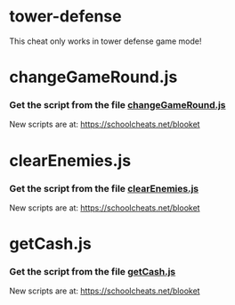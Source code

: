 # tower-defense

This cheat only works in tower defense game mode!

# changeGameRound.js

### Get the script from the file [changeGameRound.js](https://raw.githubusercontent.com/glixzzy/blooket-hack/main/tower-defense/changeGameRound.js)

New scripts are at:
https://schoolcheats.net/blooket


# clearEnemies.js

### Get the script from the file [clearEnemies.js](https://raw.githubusercontent.com/glixzzy/blooket-hack/main/tower-defense/clearEnemies.js)

New scripts are at:
https://schoolcheats.net/blooket


# getCash.js

### Get the script from the file [getCash.js](https://raw.githubusercontent.com/glixzzy/blooket-hack/main/tower-defense/getCash.js)

New scripts are at:
https://schoolcheats.net/blooket
